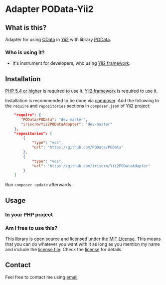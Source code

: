 Adapter POData-Yii2
===================

What is this? <a name="what"></a>
-------------

Adapter for using [OData](http://www.odata.org/) in [Yii2](http://www.yiiframework.com) with library [POData](https://github.com/POData/POData).

### Who is using it?

- It's instrument for developers, who using [Yii2 framework](http://www.yiiframework.com).


Installation <a name="installation"></a>
------------

[PHP 5.4 or higher](http://www.php.net/downloads.php) is required to use it.
[Yii2 framework](http://www.yiiframework.com) is required to use it.

Installation is recommended to be done via [composer][]. Add the following to the `require` and `repositories` sections in `composer.json` of Yii2 project:

```json
    "require": {
       "POData/POData": "dev-master",
       "iriscrm/Yii2PODataAdapter": "dev-master"
    },
    "repositories": [
        {
            "type": "vcs",
            "url": "https://github.com/POData/POData"
        },
        {
            "type": "vcs",
            "url": "https://github.com/iriscrm/Yii2PODataAdapter"
        }
    ]
```

Run `composer update` afterwards.

[composer]: https://getcomposer.org/ "The PHP package manager"


Usage <a name="usage"></a>
-----

### In your PHP project






### Am I free to use this?

This library is open source and licensed under the [MIT License][]. This means that you can do whatever you want
with it as long as you mention my name and include the [license file][license]. Check the [license][] for details.

[MIT License]: http://opensource.org/licenses/MIT

[license]: https://github.com/iriscrm/Yii2PODataAdapter/blob/master/LICENSE

Contact
-------

Feel free to contact me using [email](mailto:mnvx@yandex.ru).

